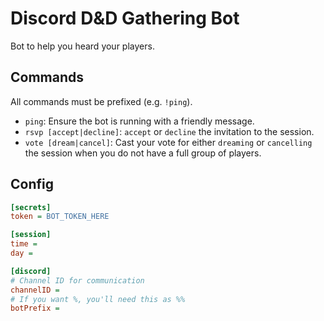 # Discord D&D Gathering Bot

Bot to help you heard your players.


## Commands

All commands must be prefixed (e.g. `!ping`). 

- `ping`: Ensure the bot is running with a friendly message.
- `rsvp [accept|decline]`: `accept` or `decline` the invitation to the session.
- `vote [dream|cancel]`: Cast your vote for either `dreaming` or `cancelling`
  the session when you do not have a full group of players.


## Config

```ini
[secrets]
token = BOT_TOKEN_HERE

[session]
time =
day =

[discord]
# Channel ID for communication
channelID =
# If you want %, you'll need this as %%
botPrefix = 
```
